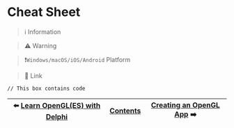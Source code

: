 # Cheat Sheet

> :information_source: Information

> :warning: Warning

> :exclamation:`Windows/macOS/iOS/Android` Platform 

> :link: Link

```Delphi
// This box contains code
```

:arrow_left: [Learn OpenGL(ES) with Delphi](/README.md) | [Contents](/README.md#Contents) | [Creating an OpenGL App](1.0b.CreateApp.md) :arrow_right:
--- | --- | ---